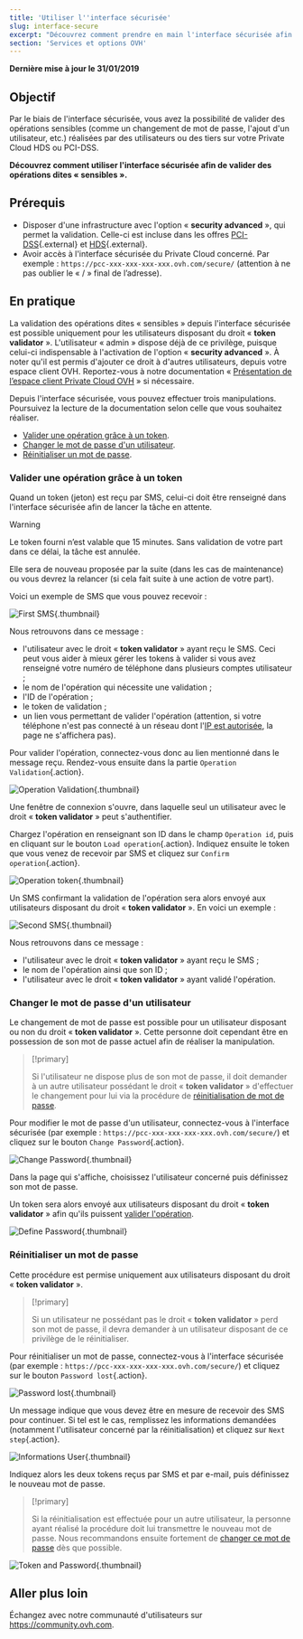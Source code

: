 ```yaml
---
title: 'Utiliser l''interface sécurisée'
slug: interface-secure
excerpt: "Découvrez comment prendre en main l'interface sécurisée afin de valider des opérations dites «\_sensibles\_»"
section: 'Services et options OVH'
---
```


**Dernière mise à jour le 31/01/2019**

## Objectif

Par le biais de l'interface sécurisée, vous avez la possibilité de valider des opérations sensibles (comme un changement de mot de passe, l'ajout d'un utilisateur, etc.) réalisées par des utilisateurs ou des tiers sur votre Private Cloud HDS ou PCI-DSS.

**Découvrez comment utiliser l'interface sécurisée afin de valider des opérations dites « sensibles ».**

## Prérequis

- Disposer d'une infrastructure avec l'option « **security advanced** », qui permet la validation. Celle-ci est incluse dans les offres [PCI-DSS](https://www.ovh.com/fr/private-cloud/payment-infrastructure/){.external} et [HDS](https://www.ovh.com/fr/private-cloud/healthcare/){.external}.
- Avoir accès à l'interface sécurisée du Private Cloud concerné. Par exemple : `https://pcc-xxx-xxx-xxx-xxx.ovh.com/secure/` (attention à ne pas oublier le « / » final de l’adresse).

## En pratique

La validation des opérations dites « sensibles » depuis l'interface sécurisée est possible uniquement pour les utilisateurs disposant du droit « **token validator** ». L'utilisateur « admin » dispose déjà de ce privilège, puisque celui-ci indispensable à l'activation de l'option « **security advanced** ». À noter qu'il est permis d'ajouter ce droit à d'autres utilisateurs, depuis votre espace client OVH. Reportez-vous à notre documentation « [Présentation de l’espace client Private Cloud OVH](../manager-ovh-private-cloud/#utilisateurs) » si nécessaire.

Depuis l'interface sécurisée, vous pouvez effectuer trois manipulations. Poursuivez la lecture de la documentation selon celle que vous souhaitez réaliser. 

- [Valider une opération grâce à un token](./#valider-une-operation-grace-a-un-token).
- [Changer le mot de passe d'un utilisateur](./#changer-le-mot-de-passe-dun-utilisateur).
- [Réinitialiser un mot de passe](./#reinitialiser-un-mot-de-passe).

### Valider une opération grâce à un token

Quand un token (jeton) est reçu par SMS, celui-ci doit être renseigné dans l'interface sécurisée afin de lancer la tâche en attente.

> [!warning]
>
> Le token fourni n’est valable que 15 minutes. Sans validation de votre part dans ce délai, la tâche est annulée.
> 
> Elle sera de nouveau proposée par la suite (dans les cas de maintenance) ou vous devrez la relancer (si cela fait suite à une action de votre part). 
> 

Voici un exemple de SMS que vous pouvez recevoir : 

![First SMS](images/SMS1.png){.thumbnail}

Nous retrouvons dans ce message : 

- l'utilisateur avec le droit « **token validator** » ayant reçu le SMS. Ceci peut vous aider à mieux gérer les tokens à valider si vous avez renseigné votre numéro de téléphone dans plusieurs comptes utilisateur ;
- le nom de l'opération qui nécessite une validation ;
- l'ID de l'opération ;
- le token de validation ;
- un lien vous permettant de valider l'opération (attention, si votre téléphone n'est pas connecté à un réseau dont l'[IP est autorisée](https://docs.ovh.com/fr/private-cloud/manager-ovh-private-cloud/#securite), la page ne s'affichera pas).

Pour valider l'opération, connectez-vous donc au lien mentionné dans le message reçu. Rendez-vous ensuite dans la partie `Operation Validation`{.action}.

![Operation Validation](images/operationValidation.png){.thumbnail}

Une fenêtre de connexion s'ouvre, dans laquelle seul un utilisateur avec le droit « **token validator** » peut s'authentifier.

Chargez l'opération en renseignant son ID dans le champ `Operation id`, puis en cliquant sur le bouton `Load operation`{.action}. Indiquez ensuite le token que vous venez de recevoir par SMS et cliquez sur `Confirm operation`{.action}.

![Operation token](images/operationIdAndToken.png){.thumbnail}

Un SMS confirmant la validation de l'opération sera alors envoyé aux utilisateurs disposant du droit « **token validator** ». En voici un exemple : 

![Second SMS](images/SMS2.png){.thumbnail}

Nous retrouvons dans ce message : 

- l'utilisateur avec le droit « **token validator** » ayant reçu le SMS ;
- le nom de l'opération ainsi que son ID ;
- l'utilisateur avec le droit « **token validator** » ayant validé l'opération. 

### Changer le mot de passe d'un utilisateur

Le changement de mot de passe est possible pour un utilisateur disposant ou non du droit « **token validator** ». Cette personne doit cependant être en possession de son mot de passe actuel afin de réaliser la manipulation.

> [!primary]
>
> Si l'utilisateur ne dispose plus de son mot de passe, il doit demander à un autre utilisateur possédant le droit « **token validator** » d'effectuer le changement pour lui via la procédure de [réinitialisation de mot de passe](./#reinitialiser-un-mot-de-passe).
> 

Pour modifier le mot de passe d'un utilisateur, connectez-vous à l'interface sécurisée (par exemple : `https://pcc-xxx-xxx-xxx-xxx.ovh.com/secure/`) et cliquez sur le bouton `Change Password`{.action}.

![Change Password](images/changePassword.png){.thumbnail}

Dans la page qui s'affiche, choisissez l'utilisateur concerné puis définissez son mot de passe.

Un token sera alors envoyé aux utilisateurs disposant du droit « **token validator** » afin qu'ils puissent [valider l'opération](./#valider-une-operation-grace-a-un-token).

![Define Password](images/defineNewPassword.png){.thumbnail}

### Réinitialiser un mot de passe

Cette procédure est permise uniquement aux utilisateurs disposant du droit « **token validator** ».

> [!primary]
>
> Si un utilisateur ne possédant pas le droit « **token validator** » perd son mot de passe, il devra demander à un utilisateur disposant de ce privilège de le réinitialiser.
> 

Pour réinitialiser un mot de passe, connectez-vous à l'interface sécurisée (par exemple : `https://pcc-xxx-xxx-xxx-xxx.ovh.com/secure/`) et cliquez sur le bouton `Password lost`{.action}.

![Password lost](images/passwordLost.png){.thumbnail}

Un message indique que vous devez être en mesure de recevoir des SMS pour continuer. Si tel est le cas, remplissez les informations demandées (notamment l'utilisateur concerné par la réinitialisation) et cliquez sur `Next step`{.action}.

![Informations User](images/infoUser.png){.thumbnail}

Indiquez alors les deux tokens reçus par SMS et par e-mail, puis définissez le nouveau mot de passe.

> [!primary]
>
> Si la réinitialisation est effectuée pour un autre utilisateur, la personne ayant réalisé la procédure doit lui transmettre le nouveau mot de passe. Nous recommandons ensuite fortement de [changer ce mot de passe](./#changer-le-mot-de-passe-dun-utilisateur) dès que possible.
> 

![Token and Password](images/tokenAndPassword.png){.thumbnail}

## Aller plus loin

Échangez avec notre communauté d'utilisateurs sur <https://community.ovh.com>.